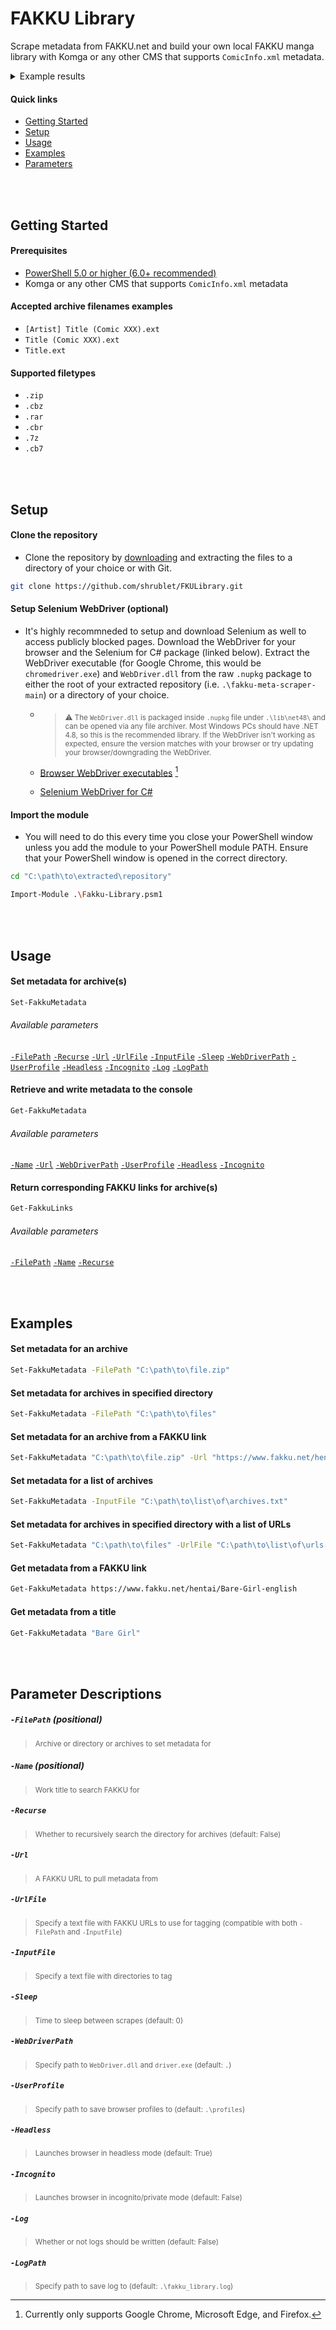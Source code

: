 # FAKKU Library

Scrape metadata from FAKKU.net and build your own local FAKKU manga library with Komga or any other CMS that supports `ComicInfo.xml` metadata.

<details>

 <summary>Example results</summary>

 ```xml
<?xml version="1.0"?>
<ComicInfo xmlns:xsd="http://www.w3.org/2001/XMLSchema" xmlns:xsi="http://www.w3.org/2001/XMLSchema-instance">
  <Title>Bare Girl</Title>
  <AlternateSeries>Original Work</AlternateSeries>
  <Summary>Don't stare at me… you make me wanna strip…</Summary>
  <Year>2017</Year>
  <Month>03</Month>
  <Writer>Tsukako</Writer>
  <Publisher>FAKKU</Publisher>
  <Tags>Blowjob, Booty, Busty, Cosplay, Creampie, Hentai, Lingerie, Slice of Life, Stockings, Uncensored, Vanilla</Tags>
  <Web>https://www.fakku.net/hentai/bare-girl-english</Web>
  <LanguageISO>en</LanguageISO>
  <Manga>Yes</Manga>
  <SeriesGroup>Comic Kairakuten BEAST 2017-03</SeriesGroup>
  <AgeRating>Adults Only 18+</AgeRating>
</ComicInfo>
 ```
![Image of the manga "Bare Girl" in Komga tagged with this tool.](/docs/images/komga.jpeg)

</details>

#### Quick links

- [Getting Started](#getting-started)
- [Setup](#setup)
- [Usage](#usage)
- [Examples](#examples)
- [Parameters](#parameter-descriptions)

<br/><br/>

## Getting Started

#### Prerequisites

- [PowerShell 5.0 or higher (6.0+ recommended)](https://aka.ms/powershell-release?tag=stable)
- Komga or any other CMS that supports `ComicInfo.xml` metadata

#### Accepted archive filenames examples

- `[Artist] Title (Comic XXX).ext`
- `Title (Comic XXX).ext`
- `Title.ext`

#### Supported filetypes
- `.zip`
- `.cbz`
- `.rar`
- `.cbr`
- `.7z`
- `.cb7`

<br/><br/>

## Setup

#### Clone the repository

- Clone the repository by [downloading](https://github.com/shrublet/FKULibrary/archive/refs/heads/main.zip) and extracting the files to a directory of your choice or with Git.

```sh
git clone https://github.com/shrublet/FKULibrary.git
```

#### Setup Selenium WebDriver (optional)

- It's highly recommneded to setup and download Selenium as well to access publicly blocked pages. Download the WebDriver for your browser and the Selenium for C# package (linked below). Extract the WebDriver executable (for Google Chrome, this would be `chromedriver.exe`) and `WebDriver.dll` from the raw `.nupkg` package to either the root of your extracted repository (i.e. `.\fakku-meta-scraper-main`) or a directory of your choice.

  - > <sub> ⚠️ The `WebDriver.dll` is packaged inside `.nupkg` file under `.\lib\net48\` and can be opened via any file archiver. Most Windows PCs should have .NET 4.8, so this is the recommended library. If the WebDriver isn't working as expected, ensure the version matches with your browser or try updating your browser/downgrading the WebDriver.</sub>

  - [Browser WebDriver executables](https://www.selenium.dev/documentation/webdriver/getting_started/install_drivers/#quick-reference) [^1]

  - [Selenium WebDriver for C#](https://www.nuget.org/api/v2/package/Selenium.WebDriver)

[^1]: Currently only supports Google Chrome, Microsoft Edge, and Firefox.

#### Import the module

- You will need to do this every time you close your PowerShell window unless you add the module to your PowerShell module PATH. Ensure that your PowerShell window is opened in the correct directory.

```sh
cd "C:\path\to\extracted\repository"
```

```sh
Import-Module .\Fakku-Library.psm1
```

<br/><br/>

## Usage

#### Set metadata for archive(s)

```sh
Set-FakkuMetadata
```

###### Available parameters

[`-FilePath`](#-filepath-positional)
[`-Recurse`](#-recurse)
[`-Url`](#-url)
[`-UrlFile`](#-urlfile)
[`-InputFile`](#-inputfile)
[`-Sleep`](#-sleep)
[`-WebDriverPath`](#-webdriverpath)
[`-UserProfile`](#-userprofile)
[`-Headless`](#-headless)
[`-Incognito`](#-incognito)
[`-Log`](#-log)
[`-LogPath`](#-logpath)

#### Retrieve and write metadata to the console

```sh
Get-FakkuMetadata
```

###### Available parameters

[`-Name`](#-name-positional)
[`-Url`](#-url)
[`-WebDriverPath`](#-webdriverpath)
[`-UserProfile`](#-userprofile)
[`-Headless`](#-headless)
[`-Incognito`](#-incognito)

#### Return corresponding FAKKU links for archive(s)

```sh
Get-FakkuLinks
```

###### Available parameters

[`-FilePath`](#-filepath-positional)
[`-Name`](#-name-positional)
[`-Recurse`](#-recurse)

<br/><br/>

## Examples

#### Set metadata for an archive

```sh
Set-FakkuMetadata -FilePath "C:\path\to\file.zip"
```

#### Set metadata for archives in specified directory

```sh
Set-FakkuMetadata -FilePath "C:\path\to\files"
```

#### Set metadata for an archive from a FAKKU link

```sh
Set-FakkuMetadata "C:\path\to\file.zip" -Url "https://www.fakku.net/hentai/Bare-Girl-english"
```

#### Set metadata for a list of archives

```sh
Set-FakkuMetadata -InputFile "C:\path\to\list\of\archives.txt"
```

#### Set metadata for archives in specified directory with a list of URLs

```sh
Set-FakkuMetadata "C:\path\to\files" -UrlFile "C:\path\to\list\of\urls.txt"
```

#### Get metadata from a FAKKU link

```sh
Get-FakkuMetadata https://www.fakku.net/hentai/Bare-Girl-english
```

#### Get metadata from a title

```sh
Get-FakkuMetadata "Bare Girl"
```


<br/><br/>

## Parameter Descriptions

##### `-FilePath` (positional)
> <sub>Archive or directory or archives to set metadata for</sub>

##### `-Name` (positional)
> <sub>Work title to search FAKKU for</sub>

##### `-Recurse`
> <sub>Whether to recursively search the directory for archives (default: False)</sub>

##### `-Url`
> <sub>A FAKKU URL to pull metadata from</sub>

##### `-UrlFile`
> <sub>Specify a text file with FAKKU URLs to use for tagging (compatible with both `-FilePath` and `-InputFile`)</sub>

##### `-InputFile`
> <sub>Specify a text file with directories to tag</sub>

##### `-Sleep`
> <sub>Time to sleep between scrapes (default: 0)</sub>

##### `-WebDriverPath`
> <sub>Specify path to `WebDriver.dll` and `driver.exe` (default: `.`)</sub>

##### `-UserProfile`
> <sub>Specify path to save browser profiles to (default: `.\profiles`)</sub>

##### `-Headless`
> <sub>Launches browser in headless mode (default: True)</sub>

##### `-Incognito`
> <sub>Launches browser in incognito/private mode (default: False)</sub>

##### `-Log`
> <sub>Whether or not logs should be written (default: False)</sub>

##### `-LogPath`
> <sub>Specify path to save log to (default: `.\fakku_library.log`)</sub>
